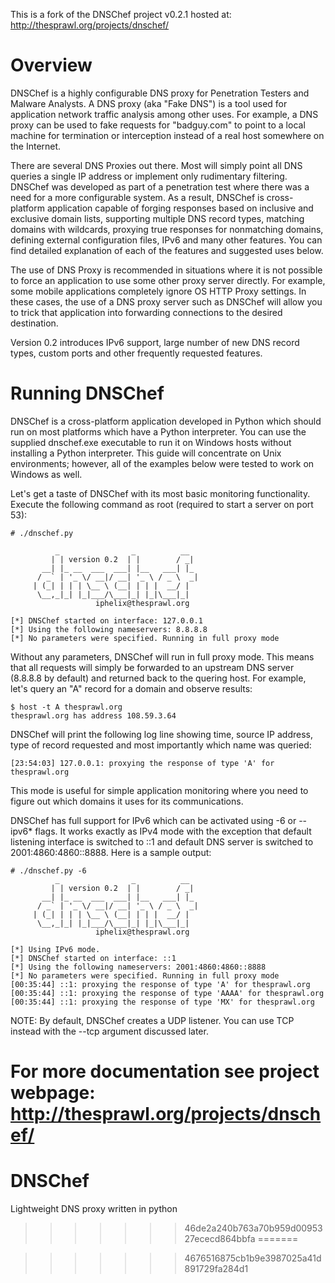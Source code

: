 This is a fork of the DNSChef project v0.2.1 hosted at: http://thesprawl.org/projects/dnschef/

Overview
========

DNSChef is a highly configurable DNS proxy for Penetration Testers and Malware Analysts. A DNS proxy (aka "Fake DNS") is a tool used for application network traffic analysis among other uses. For example, a DNS proxy can be used to fake requests for "badguy.com" to point to a local machine for termination or interception instead of a real host somewhere on the Internet.

There are several DNS Proxies out there. Most will simply point all DNS queries a single IP address or implement only rudimentary filtering. DNSChef was developed as part of a penetration test where there was a need for a more configurable system. As a result, DNSChef is cross-platform application capable of forging responses based on inclusive and exclusive domain lists, supporting multiple DNS record types, matching domains with wildcards, proxying true responses for nonmatching domains,
defining external configuration files, IPv6 and many other features. You can find detailed explanation of each of the features and suggested uses below.

The use of DNS Proxy is recommended in situations where it is not possible to force an application to use some other proxy server directly. For example, some mobile applications completely ignore OS HTTP Proxy settings. In these cases, the use of a DNS proxy server such as DNSChef will allow you to trick that application into forwarding connections to the desired destination.

Version 0.2 introduces IPv6 support, large number of new DNS record types, custom ports and other frequently requested features.

Running DNSChef
===============

DNSChef is a cross-platform application developed in Python which should run on most platforms which have a Python interpreter. You can use the supplied dnschef.exe executable to run it on Windows hosts without installing a Python interpreter. This guide will concentrate on Unix environments; however, all of the examples below were tested to work on Windows as well.

Let's get a taste of DNSChef with its most basic monitoring functionality. Execute the following command as root (required to start a server on port 53):
```
# ./dnschef.py

          _                _          __  
         | | version 0.2  | |        / _| 
       __| |_ __  ___  ___| |__   ___| |_ 
      / _` | '_ \/ __|/ __| '_ \ / _ \  _|
     | (_| | | | \__ \ (__| | | |  __/ |  
      \__,_|_| |_|___/\___|_| |_|\___|_|  
                   iphelix@thesprawl.org

[*] DNSChef started on interface: 127.0.0.1 
[*] Using the following nameservers: 8.8.8.8
[*] No parameters were specified. Running in full proxy mode
```

Without any parameters, DNSChef will run in full proxy mode. This means that all requests will simply be forwarded to an upstream DNS server (8.8.8.8 by default) and returned back to the quering host. For example, let's query an "A" record for a domain and observe results:
```
$ host -t A thesprawl.org
thesprawl.org has address 108.59.3.64
```

DNSChef will print the following log line showing time, source IP address, type of record requested and most importantly which name was queried:
```
[23:54:03] 127.0.0.1: proxying the response of type 'A' for thesprawl.org
```

This mode is useful for simple application monitoring where you need to figure out which domains it uses for its communications.

DNSChef has full support for IPv6 which can be activated using -6 or --ipv6* flags. It works exactly as IPv4 mode with the exception that default listening interface is switched to ::1 and default DNS server is switched to 2001:4860:4860::8888. Here is a sample output:
```
# ./dnschef.py -6
          _                _          __
         | | version 0.2  | |        / _|
       __| |_ __  ___  ___| |__   ___| |_
      / _` | '_ \/ __|/ __| '_ \ / _ \  _|
     | (_| | | | \__ \ (__| | | |  __/ |
      \__,_|_| |_|___/\___|_| |_|\___|_|
                   iphelix@thesprawl.org

[*] Using IPv6 mode.
[*] DNSChef started on interface: ::1
[*] Using the following nameservers: 2001:4860:4860::8888
[*] No parameters were specified. Running in full proxy mode
[00:35:44] ::1: proxying the response of type 'A' for thesprawl.org
[00:35:44] ::1: proxying the response of type 'AAAA' for thesprawl.org
[00:35:44] ::1: proxying the response of type 'MX' for thesprawl.org
```

NOTE: By default, DNSChef creates a UDP listener. You can use TCP instead with the --tcp argument discussed later.


For more documentation see project webpage: http://thesprawl.org/projects/dnschef/
=======
DNSChef
=======

Lightweight DNS proxy written in python
>>>>>>> 46de2a240b763a70b959d0095327ececd864bbfa
=======
 
>>>>>>> 4676516875cb1b9e3987025a41d891729fa284d1
